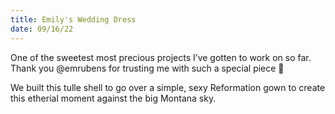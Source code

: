 ```yaml
---
title: Emily's Wedding Dress
date: 09/16/22
---
```

One of the sweetest most precious projects I’ve gotten to work on so far. Thank you @emrubens for trusting me with such a special piece 🥹

We built this tulle shell to go over a simple, sexy Reformation gown to create this etherial moment against the big Montana sky.